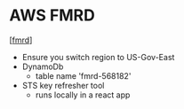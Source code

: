 # AWS FMRD

[[fmrd]]

- Ensure you switch region to US-Gov-East
- DynamoDb
  - table name 'fmrd-568182'
- STS key refresher tool
  - runs locally in a react app

[//begin]: # "Autogenerated link references for markdown compatibility"
[fmrd]: fmrd "FMRD"
[//end]: # "Autogenerated link references"
